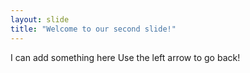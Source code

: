 ```yaml
---
layout: slide
title: "Welcome to our second slide!"
---
```

I can add something here
Use the left arrow to go back!
